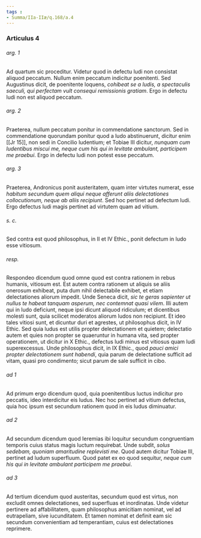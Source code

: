 ```yaml
---
tags : 
- Summa/IIa-IIæ/q.168/a.4
---
```


### Articulus 4

###### arg. 1
Ad quartum sic proceditur. Videtur quod in defectu ludi non consistat aliquod peccatum. Nullum enim peccatum indicitur poenitenti. Sed Augustinus dicit, de poenitente loquens, *cohibeat se a ludis, a spectaculis saeculi, qui perfectam vult consequi remissionis gratiam*. Ergo in defectu ludi non est aliquod peccatum.

###### arg. 2
Praeterea, nullum peccatum ponitur in commendatione sanctorum. Sed in commendatione quorundam ponitur quod a ludo abstinuerunt, dicitur enim [[Jr 15]], non sedi in Concilio ludentium; et Tobiae III dicitur, *nunquam cum ludentibus miscui me, neque cum his qui in levitate ambulant, participem me praebui*. Ergo in defectu ludi non potest esse peccatum.

###### arg. 3
Praeterea, Andronicus ponit austeritatem, quam inter virtutes numerat, esse *habitum secundum quem aliqui neque afferunt aliis delectationes collocutionum, neque ab aliis recipiunt*. Sed hoc pertinet ad defectum ludi. Ergo defectus ludi magis pertinet ad virtutem quam ad vitium.

###### s. c.
Sed contra est quod philosophus, in II et IV Ethic., ponit defectum in ludo esse vitiosum.

###### resp.
Respondeo dicendum quod omne quod est contra rationem in rebus humanis, vitiosum est. Est autem contra rationem ut aliquis se aliis onerosum exhibeat, puta dum nihil delectabile exhibet, et etiam delectationes aliorum impedit. Unde Seneca dicit, *sic te geras sapienter ut nullus te habeat tanquam asperum, nec contemnat quasi vilem*. Illi autem qui in ludo deficiunt, neque ipsi dicunt aliquod ridiculum; et dicentibus molesti sunt, quia scilicet moderatos aliorum ludos non recipiunt. Et ideo tales vitiosi sunt, et dicuntur duri et agrestes, ut philosophus dicit, in IV Ethic. Sed quia ludus est utilis propter delectationem et quietem; delectatio autem et quies non propter se quaeruntur in humana vita, sed propter operationem, ut dicitur in X Ethic., defectus ludi minus est vitiosus quam ludi superexcessus. Unde philosophus dicit, in IX Ethic., quod *pauci amici propter delectationem sunt habendi*, quia parum de delectatione sufficit ad vitam, quasi pro condimento; sicut parum de sale sufficit in cibo.

###### ad 1
Ad primum ergo dicendum quod, quia poenitentibus luctus indicitur pro peccatis, ideo interdicitur eis ludus. Nec hoc pertinet ad vitium defectus, quia hoc ipsum est secundum rationem quod in eis ludus diminuatur.

###### ad 2
Ad secundum dicendum quod Ieremias ibi loquitur secundum congruentiam temporis cuius status magis luctum requirebat. Unde subdit, *solus sedebam, quoniam amaritudine replevisti me*. Quod autem dicitur Tobiae III, pertinet ad ludum superfluum. Quod patet ex eo quod sequitur, *neque cum his qui in levitate ambulant participem me praebui*.

###### ad 3
Ad tertium dicendum quod austeritas, secundum quod est virtus, non excludit omnes delectationes, sed superfluas et inordinatas. Unde videtur pertinere ad affabilitatem, quam philosophus amicitiam nominat, vel ad eutrapeliam, sive iucunditatem. Et tamen nominat et definit eam sic secundum convenientiam ad temperantiam, cuius est delectationes reprimere.

